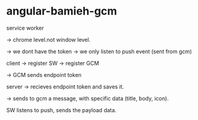 # angular-bamieh-gcm


service worker

-> chrome level.not window level.

-> we dont have the token
-> we only listen to push event (sent from gcm)


client
-> register SW
-> register GCM

-> GCM sends endpoint token




server
-> recieves endpoint token and saves it.

-> sends to gcm a message, with specific data (title, body, icon).


SW listens to push, sends the payload data.

